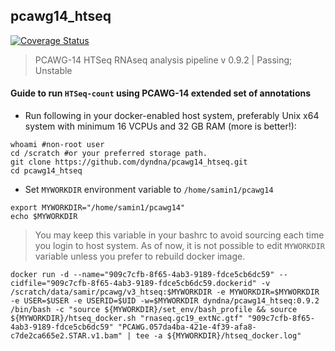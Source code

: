 ## pcawg14_htseq

[![Coverage Status](https://coveralls.io/repos/dyndna/pcawg14_htseq/badge.svg)](https://coveralls.io/r/dyndna/pcawg14_htseq)

>PCAWG-14 HTSeq RNAseq analysis pipeline
>v 0.9.2 | Passing; Unstable

#### Guide to run `HTSeq-count` using PCAWG-14 extended set of annotations

*   Run following in your docker-enabled host system, preferably Unix x64 system with minimum 16 VCPUs and 32 GB RAM (more is better!):

```
whoami #non-root user
cd /scratch #or your preferred storage path.
git clone https://github.com/dyndna/pcawg14_htseq.git
cd pcawg14_htseq
```

*   Set `MYWORKDIR` environment variable to `/home/samin1/pcawg14`

```
export MYWORKDIR="/home/samin1/pcawg14"
echo $MYWORKDIR
```

>You may keep this variable in your bashrc to avoid sourcing each time you login to host system. As of now, it is not possible to edit `MYWORKDIR` variable unless you prefer to rebuild docker image.

```
docker run -d --name="909c7cfb-8f65-4ab3-9189-fdce5cb6dc59" --cidfile="909c7cfb-8f65-4ab3-9189-fdce5cb6dc59.dockerid" -v /scratch/data/samir/pcawg/v3_htseq:$MYWORKDIR -e MYWORKDIR=$MYWORKDIR -e USER=$USER -e USERID=$UID -w=$MYWORKDIR dyndna/pcawg14_htseq:0.9.2 /bin/bash -c "source ${MYWORKDIR}/set_env/bash_profile && source ${MYWORKDIR}/htseq_docker.sh "rnaseq.gc19_extNc.gtf" "909c7cfb-8f65-4ab3-9189-fdce5cb6dc59" "PCAWG.057da4ba-421e-4f39-afa8-c7de2ca665e2.STAR.v1.bam" | tee -a ${MYWORKDIR}/htseq_docker.log"

```
